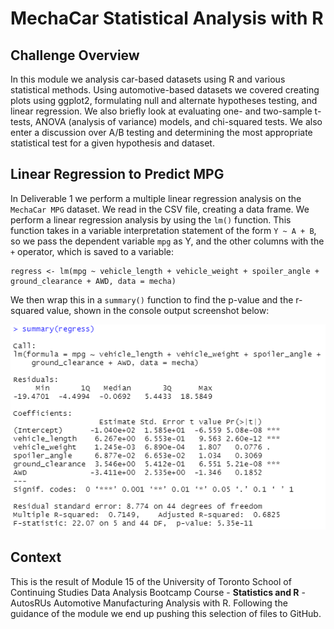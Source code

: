 # MechaCar Statistical Analysis with R

## Challenge Overview

In this module we analysis car-based datasets using R and various statistical methods. Using automotive-based datasets we covered creating plots using ggplot2, formulating null and alternate hypotheses testing, and linear regression. We also briefly look at evaluating one- and two-sample t-tests, ANOVA (analysis of variance) models, and chi-squared tests. We also enter a discussion over A/B testing and determining the most appropriate statistical test for a given hypothesis and dataset.

## Linear Regression to Predict MPG

In Deliverable 1 we perform a multiple linear regression analysis on the `MechaCar MPG` dataset. We read in the CSV file, creating a data frame. We perform a linear regression analysis by using the `lm()` function. This function takes in a variable interpretation statement of the form `Y ~ A + B`, so we pass the dependent variable `mpg` as Y, and the other columns with the `+` operator, which is saved to a variable:

```{r}
regress <- lm(mpg ~ vehicle_length + vehicle_weight + spoiler_angle + ground_clearance + AWD, data = mecha)
```

We then wrap this in a `summary()` function to find the p-value and the r-squared value, shown in the console output screenshot below:

![Linear Regression to Predict MPG](images/01_d1_linear_regression_to_predict_mpg.png)



<!--

DETERMINE THE p-value and the r-squared value for the model.
`Multiple R-Squared: 0.7149`
`p-value = 5.35e-11` -- however, each variable has its own p-value too.

write a short summary using a screenshot of the output from the linear regression, and address the following questions:

Which variables/coefficients provided a non-random amount of variance to the mpg values in the dataset?

the smallest ones right? -- (intercept), vehicle_length (2.60e-12), ground_clearance (5.21e-08) <---- check with notes

Is the slope of the linear model considered to be zero? Why or why not?

no right because using a multiple linear regression model we know y = m1x1 + ... and given there are values for m (are there? what would these be or where are they from) did we even get a line equation from the multiple anaylsis????

Does this linear model predict mpg of MechaCar prototypes effectively? Why or why not?

it predicts it at 71% - if that's good enough then yes, if not, then no???
more from notes obviously.

-->

## Context

This is the result of Module 15 of the University of Toronto School of Continuing Studies Data Analysis Bootcamp Course - **Statistics and R** - AutosRUs Automotive Manufacturing Analysis with R. Following the guidance of the module we end up pushing this selection of files to GitHub.
